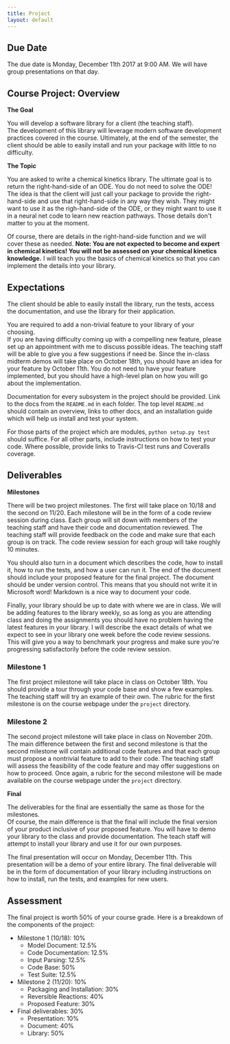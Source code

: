 ```yaml
---
title: Project
layout: default
---
```


## Due Date ##

The due date is Monday, December 11th 2017 at 9:00 AM.  We will have group 
presentations on that day.

## Course Project:  Overview

**The Goal**

You will develop a software library for a client (the teaching staff).  
The development of this library will leverage modern software development 
practices covered in the course.  Ultimately, at the end of the semester, 
the client should be able to easily install and run your package with 
little to no difficulty.

**The Topic**

You are asked to write a chemical kinetics library.  The ultimate goal is 
to return the right-hand-side of an ODE.  You do not need to solve the ODE! 
The idea is that the client will just call your package to provide the 
right-hand-side and use that right-hand-side in any way they wish.  They might 
want to use it as the righ-hand-side of the ODE, or they might want to use it 
in a neural net code to learn new reaction pathways.  Those details don't 
matter to you at the moment.

Of course, there are details in the right-hand-side function and we will 
cover these as needed.  **Note:  You are not expected to become and expert 
in chemical kinetics!  You will not be assessed on your chemical kinetics 
knowledge.**  I will teach you the basics of chemical kinetics so that you 
can implement the details into your library.

## Expectations 

The client should be able to easily install the library, run the tests, 
access the documentation, and use the library for their application.

You are required to add a non-trivial feature to your library of your choosing.  
If you are having difficulty coming up with a compelling new feature, please 
set up an appointment with me to discuss possible ideas.  The teaching staff 
will be able to give you a few suggestions if need be.  Since the in-class 
midterm demos will take place on October 18th, you should have an idea for your 
feature by October 11th.  You do not need to have your feature implemented, but 
you should have a high-level plan on how you will go about the implementation.

Documentation for every subsystem in the project should be provided. Link to the 
docs from the ``README.md`` in each folder. The top level ``README.md`` should 
contain an overview, links to other docs, and an installation guide which will help 
us install and test your system.

For those parts of the project which are modules, ``python setup.py test`` should 
suffice. For all other parts, include instructions on how to test your code. Where 
possible, provide links to Travis-CI test runs and Coveralls coverage.

## Deliverables

**Milestones**

There will be two project milestones.  The first will take place on 10/18 and the 
second on 11/20.  Each milestone will be in the form of a code review session 
during class.  Each group will sit down with members of the teaching staff and 
have their code and documentation reviewed.  The teaching staff will provide 
feedback on the code and make sure that each group is on track.  The code review 
session for each group will take roughly 10 minutes.

You should also turn in a document which describes the code, how to install it, how 
to run the tests, and how a user can run it.  The end of the document should include 
your proposed feature for the final project.  The document should be under version 
control.  This means that you should not write it in Microsoft word!  Markdown is a 
 nice way to document your code.

Finally, your library should be up to date with where we are in class.  We will be 
adding features to the library weekly, so as long as you are attending class and 
doing the assignments you should have no problem having the latest features in 
your library.  I will describe the exact details of what we expect to see in your 
library one week before the code review sessions.  This will give you a way to benchmark 
your progress and make sure you're progressing satisfactorily before the code review 
session.

### Milestone 1

The first project milestone will take place in class on October 18th.  You should 
provide a tour through your code base and show a few examples.  The teaching staff 
will try an example of their own.  The rubric for the first milestone is on the 
course webpage under the `project` directory.

### Milestone 2

The second project milestone will take place in class on November 20th.  The main 
difference between the first and second milestone is that the second milestone 
will contain additional code features and that each group must propose a nontrivial 
feature to add to their code.  The teaching staff will assess the feasibility of 
the code feature and may offer suggestions on how to proceed.  Once again, a 
rubric for the second milestone will be made available on the course webpage 
under the `project` directory.

**Final**

The deliverables for the final are essentially the same as those for the milestones.  
Of course, the main difference is that the final will include the final version 
of your product inclusive of your proposed feature.  You will have to 
demo your library to the class and provide documentation.  The teach staff will 
attempt to install your library and use it for our own purposes.

The final presentation will occur on Monday, December 11th.  This presentation will 
be a demo of your entire library.  The final deliverable will be in the form of 
documentation of your library including instructions on how to install, run the tests, 
and examples for new users.

## Assessment

The final project is worth 50% of your course grade.  Here is a breakdown of the 
components of the project:

* Milestone 1 (10/18):  10%
  * Model Document:  12.5%
  * Code Documentation:  12.5%
  * Input Parsing:  12.5%
  * Code Base:  50%
  * Test Suite:  12.5%
* Milestone 2 (11/20):  10%
  * Packaging and Installation: 30% 
  * Reversible Reactions:  40%
  * Proposed Feature:  30%
* Final deliverables:  30%
  * Presentation:  10%
  * Document:  40%
  * Library:  50%

